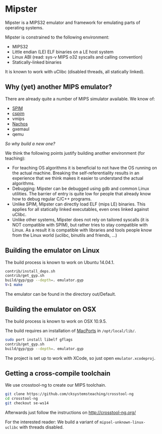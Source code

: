 # Mipster

Mipster is a MIPS32 emulator and framework for emulating parts of operating systems.

Mipster is constrained to the following environment:
* MIPS32
* Little endian (LE) ELF binaries on a LE host system
* Linux ABI (read: sys-v MIPS o32 syscalls and calling convention)
* Statically-linked binaries

It is known to work with uClibc (disabled threads, all statically linked).

## Why (yet) another MIPS emulator?

There are already quite a number of MIPS simulator available. We know of:
* [SPIM](http://pages.cs.wisc.edu/~larus/spim.html)
* [cspim](http://zvrba.net/software/cspim.html)
* vmips
* [Nachos](http://homes.cs.washington.edu/~tom/nachos/)
* gxemaul
* qemu

*So why build a new one?*

We think the following points justify building another environment (for teaching):
* For teaching OS algorithms it is beneficial to not have the OS running on the actual machine. Breaking the self-referentiality results in an experience that we think makes it easier to understand the actual algorithms.
* Debugging: Mipster can be debugged using gdb and common Linux utilities. The barrier of entry is quite low for people that already know how to debug regular C/C++ programs.
* Unlike SPIM, Mipster can directly load ELF (mips LE) binaries. This applies for all statically linked executables, even ones linked against uClibc.
* Unlike other systems, Mipster does not rely on tailored syscalls (it is NOT compatible with SPIM), but rather tries to stay compatible with Linux. As a result it is compatible with libraries and tools people know from the Linux world (uclibc, binutils and friends, ...)


## Building the emulator on Linux

The build process is known to work on Ubuntu 14.04.1.

```sh
contrib/install_deps.sh
contrib/get_gyp.sh
build/gyp/gyp --depth=. emulator.gyp
V=1 make
```

The emulator can be found in the directory out/Default.


## Building the emulator on OSX

The build process is known to work on OSX 10.9.5.

The build requires an installation of [MacPorts](https://www.macports.org/) in `/opt/local/lib/`.

```sh
sudo port install libelf gflags
contrib/get_gyp.sh
build/gyp/gyp --depth=. emulator.gyp
```

The project is set up to work with XCode, so just open `emulator.xcodeproj`.


## Getting a cross-compile toolchain

We use crosstool-ng to create our MIPS toolchain. 

```sh
git clone https://github.com/cksystemsteaching/crosstool-ng
cd crosstool-ng
git checkout se-ws14
```

Afterwards just follow the instructions on http://crosstool-ng.org/

For the interested reader: We build a variant of `mipsel-unknown-linux-uclibc` with
threads disabled.
